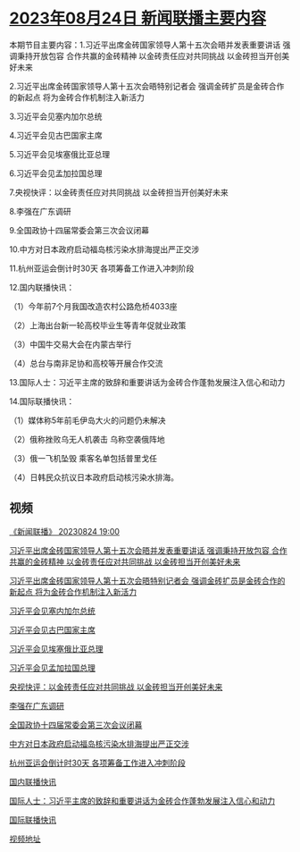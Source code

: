 # [2023年08月24日 新闻联播主要内容](https://tv.cctv.com/lm/xwlb/day/20230824.shtml)

本期节目主要内容：1.习近平出席金砖国家领导人第十五次会晤并发表重要讲话 强调秉持开放包容 合作共赢的金砖精神 以金砖责任应对共同挑战 以金砖担当开创美好未来

2.习近平出席金砖国家领导人第十五次会晤特别记者会 强调金砖扩员是金砖合作的新起点 将为金砖合作机制注入新活力

3.习近平会见塞内加尔总统

4.习近平会见古巴国家主席

5.习近平会见埃塞俄比亚总理

6.习近平会见孟加拉国总理

7.央视快评：以金砖责任应对共同挑战 以金砖担当开创美好未来

8.李强在广东调研

9.全国政协十四届常委会第三次会议闭幕

10.中方对日本政府启动福岛核污染水排海提出严正交涉

11.杭州亚运会倒计时30天 各项筹备工作进入冲刺阶段

12.国内联播快讯：

（1）今年前7个月我国改造农村公路危桥4033座

（2）上海出台新一轮高校毕业生等青年促就业政策

（3）中国牛交易大会在内蒙古举行

（4）总台与南非足协和高校等开展合作交流

13.国际人士：习近平主席的致辞和重要讲话为金砖合作蓬勃发展注入信心和动力

14.国际联播快讯：

（1）媒体称5年前毛伊岛大火的问题仍未解决

（2）俄称挫败乌无人机袭击 乌称空袭俄阵地

（3）俄一飞机坠毁 乘客名单包括普里戈任

（4）日韩民众抗议日本政府启动核污染水排海。

## 视频

[《新闻联播》 20230824 19:00](https://tv.cctv.com/2023/08/24/VIDEEIts7XiD2dk9bMiAiDtq230824.shtml)

[习近平出席金砖国家领导人第十五次会晤并发表重要讲话 强调秉持开放包容 合作共赢的金砖精神 以金砖责任应对共同挑战 以金砖担当开创美好未来](https://tv.cctv.com/2023/08/24/VIDEaY7N2iQfwAxZE3R3txnO230824.shtml)

[习近平出席金砖国家领导人第十五次会晤特别记者会 强调金砖扩员是金砖合作的新起点 将为金砖合作机制注入新活力](https://tv.cctv.com/2023/08/24/VIDEjbUWae0rd5WWOZlyotcT230824.shtml)

[习近平会见塞内加尔总统](https://tv.cctv.com/2023/08/24/VIDELg2mYTS9MhTCZUY3hwMf230824.shtml)

[习近平会见古巴国家主席](https://tv.cctv.com/2023/08/24/VIDEgN4IekcgVUAclVe8y6L0230824.shtml)

[习近平会见埃塞俄比亚总理](https://tv.cctv.com/2023/08/24/VIDEl4aVEeldDNXGPPKkUI8h230824.shtml)

[习近平会见孟加拉国总理](https://tv.cctv.com/2023/08/24/VIDEcpnK530NBqRJOsDnO8qJ230824.shtml)

[央视快评：以金砖责任应对共同挑战 以金砖担当开创美好未来](https://tv.cctv.com/2023/08/24/VIDEHybTfwlHNLKDIEGksg4b230824.shtml)

[李强在广东调研](https://tv.cctv.com/2023/08/24/VIDEAd46lehvdzIypSmreOmz230824.shtml)

[全国政协十四届常委会第三次会议闭幕](https://tv.cctv.com/2023/08/24/VIDEbLzTLx726QCdXygGG3fd230824.shtml)

[中方对日本政府启动福岛核污染水排海提出严正交涉](https://tv.cctv.com/2023/08/24/VIDEq156a4JNy94CzWL2kDi2230824.shtml)

[杭州亚运会倒计时30天 各项筹备工作进入冲刺阶段](https://tv.cctv.com/2023/08/24/VIDEtOYaFdRjL3AlfpQaxfTR230824.shtml)

[国内联播快讯](https://tv.cctv.com/2023/08/24/VIDEZUWaJp56EZzLGJRd67cj230824.shtml)

[国际人士：习近平主席的致辞和重要讲话为金砖合作蓬勃发展注入信心和动力](https://tv.cctv.com/2023/08/24/VIDEP608YvPR8L217ZaYNMik230824.shtml)

[国际联播快讯](https://tv.cctv.com/2023/08/24/VIDESJXzcHF9lBfhW6EbEJce230824.shtml)

[视频地址](https://tv.cctv.com/lm/xwlb/day/20230824.shtml) 

